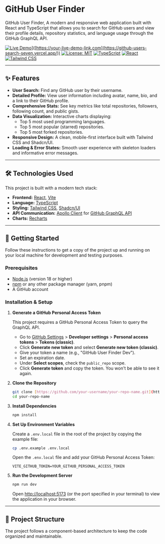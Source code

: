 # GitHub User Finder

GitHub User Finder, A modern and responsive web application built with React and TypeScript that allows you to search for GitHub users and view their profile details, repository statistics, and language usage through the GitHub GraphQL API.

[![Live Demo]([https://img.shields.io/badge/Live-Demo-brightgreen?style=for-the-badge)](https://github-users-search-seven.vercel.app/)]([https://your-live-demo-link.com](https://github-users-search-seven.vercel.app/)) [![License: MIT](https://img.shields.io/badge/License-MIT-blue.svg?style=for-the-badge)](https://opensource.org/licenses/MIT)
[![TypeScript](https://img.shields.io/badge/TypeScript-3178C6?style=for-the-badge&logo=typescript&logoColor=white)](https://www.typescriptlang.org/)
[![React](https://img.shields.io/badge/React-20232A?style=for-the-badge&logo=react&logoColor=61DAFB)](https://reactjs.org/)
[![Tailwind CSS](https://img.shields.io/badge/Tailwind_CSS-38B2AC?style=for-the-badge&logo=tailwind-css&logoColor=white)](https://tailwindcss.com/)

---

## ✨ Features

-   **User Search:** Find any GitHub user by their username.
-   **Detailed Profile:** View user information including avatar, name, bio, and a link to their GitHub profile.
-   **Comprehensive Stats:** See key metrics like total repositories, followers, following count, and public gists.
-   **Data Visualization:** Interactive charts displaying:
    -   Top 5 most used programming languages.
    -   Top 5 most popular (starred) repositories.
    -   Top 5 most forked repositories.
-   **Responsive Design:** A clean, mobile-first interface built with Tailwind CSS and Shadcn/UI.
-   **Loading & Error States:** Smooth user experience with skeleton loaders and informative error messages.

---

## 🛠️ Technologies Used

This project is built with a modern tech stack:

-   **Frontend:** [React](https://reactjs.org/), [Vite](https://vitejs.dev/)
-   **Language:** [TypeScript](https://www.typescriptlang.org/)
-   **Styling:** [Tailwind CSS](https://tailwindcss.com/), [Shadcn/UI](https://ui.shadcn.com/)
-   **API Communication:** [Apollo Client](https://www.apollographql.com/docs/react/) for [GitHub GraphQL API](https://docs.github.com/en/graphql)
-   **Charts:** [Recharts](https://recharts.org/)

---

## 🚀 Getting Started

Follow these instructions to get a copy of the project up and running on your local machine for development and testing purposes.

### Prerequisites

-   [Node.js](https://nodejs.org/) (version 18 or higher)
-   [npm](https://www.npmjs.com/) or any other package manager (yarn, pnpm)
-   A GitHub account

### Installation & Setup

1.  **Generate a GitHub Personal Access Token**

    This project requires a GitHub Personal Access Token to query the GraphQL API.

    -   Go to [GitHub Settings](https://github.com/settings/profile) > **Developer settings** > **Personal access tokens** > **Tokens (classic)**.
    -   Click **Generate new token** and select **Generate new token (classic)**.
    -   Give your token a name (e.g., "GitHub User Finder Dev").
    -   Set an expiration date.
    -   Under **Select scopes**, check the `public_repo` scope.
    -   Click **Generate token** and copy the token. You won't be able to see it again.

2.  **Clone the Repository**

    ```bash
    git clone [https://github.com/your-username/your-repo-name.git](https://github.com/your-username/your-repo-name.git)
    cd your-repo-name
    ```

3.  **Install Dependencies**

    ```bash
    npm install
    ```

4.  **Set Up Environment Variables**

    Create a `.env.local` file in the root of the project by copying the example file:

    ```bash
    cp .env.example .env.local
    ```

    Open the `.env.local` file and add your GitHub Personal Access Token:

    ```env
    VITE_GITHUB_TOKEN=YOUR_GITHUB_PERSONAL_ACCESS_TOKEN
    ```

5.  **Run the Development Server**

    ```bash
    npm run dev
    ```

    Open [http://localhost:5173](http://localhost:5173) (or the port specified in your terminal) to view the application in your browser.

---

## 📂 Project Structure

The project follows a component-based architecture to keep the code organized and maintainable.
